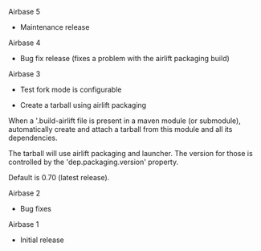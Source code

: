 Airbase 5

* Maintenance release

Airbase 4

* Bug fix release (fixes a problem with the airlift packaging build)

Airbase 3

* Test fork mode is configurable

* Create a tarball using airlift packaging

When a '.build-airlift file is present in a maven module (or
submodule), automatically create and attach a tarball from this module
and all its dependencies.

The tarball will use airlift packaging and launcher. The version for
those is controlled by the 'dep.packaging.version' property.

Default is 0.70 (latest release).

Airbase 2

* Bug fixes

Airbase 1

* Initial release
